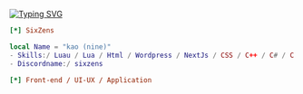 [![Typing SVG](https://readme-typing-svg.demolab.com?font=Kanit&duration=1000&pause=1000&color=F70550&random=false&width=435&lines=Xova's+offcials+%2F+xovascripts.tech)](https://git.io/typing-svg)
```ini
[*] SixZens
```

```lua
local Name = "kao (nine)"
- Skills:/ Luau / Lua / Html / Wordpress / NextJs / CSS / C++ / C# / C / Python / Kotlin / NuxtJs / vue 
- Discordname:/ sixzens
```

```ini
[*] Front-end / UI-UX / Application
```
